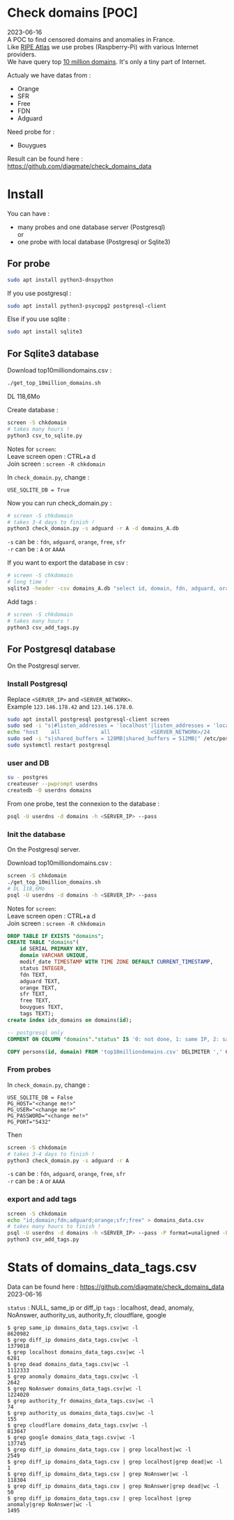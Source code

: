 # Check domains [POC]

2023-06-16  
A POC to find censored domains and anomalies in France.  
Like [RIPE Atlas](https://atlas.ripe.net/) we use probes (Raspberry-Pi) with various Internet providers.  
We have query top [10 million domains](https://www.domcop.com/top-10-million-domains). It's only a tiny part of Internet.  
  
Actualy we have datas from :  
- Orange  
- SFR  
- Free  
- FDN  
- Adguard  

Need probe for :  
- Bouygues  
  
Result can be found here : https://github.com/diagmate/check_domains_data   

# Install

You can have :  
- many probes and one database server (Postgresql)  
or
- one probe with local database (Postgresql or Sqlite3)  



## For probe
```bash
sudo apt install python3-dnspython
```
If you use postgresql :  
```bash
sudo apt install python3-psycopg2 postgresql-client
```
Else if you use sqlite :  
```bash
sudo apt install sqlite3
```


## For Sqlite3 database
Download top10milliondomains.csv :  
```bash
./get_top_10million_domains.sh
```
DL 118,6Mo

Create database :  
```bash
screen -S chkdomain
# takes many hours !
python3 csv_to_sqlite.py
```
Notes for `screen`:  
Leave screen open : CTRL+a d  
Join screen : `screen -R chkdomain`  
  
In `check_domain.py`, change :  
```
USE_SQLITE_DB = True
```
  
Now you can run check_domain.py :  
```bash
# screen -S chkdomain
# takes 3-4 days to finish !
python3 check_domain.py -s adguard -r A -d domains_A.db
```
`-s` can be : `fdn`, `adguard`, `orange`, `free`, `sfr`  
`-r` can be : `A` or `AAAA`
  
If you want to export the database in csv :  
```bash
# screen -S chkdomain
# long time !
sqlite3 -header -csv domains_A.db "select id, domain, fdn, adguard, orange, sfr, free from domains;" > domains_data.csv
```

Add tags :
```bash
# screen -S chkdomain
# takes many hours !
python3 csv_add_tags.py
```

## For Postgresql database

On the Postgresql server.  
  
### Install Postgresql
Replace `<SERVER_IP>` and `<SERVER_NETWORK>`.  
Example `123.146.178.42` and `123.146.178.0`.  
```bash
sudo apt install postgresql postgresql-client screen
sudo sed -i "s|#listen_addresses = 'localhost'|listen_addresses = 'localhost,<SERVER_IP>'|" /etc/postgresql/13/main/postgresql.conf
echo "host    all             all             <SERVER_NETWORK>/24            md5" |sudo tee -a /etc/postgresql/13/main/pg_hba.conf
sudo sed -i "s|shared_buffers = 128MB|shared_buffers = 512MB|" /etc/postgresql/13/main/postgresql.conf
sudo systemctl restart postgresql
```

### user and DB
```bash
su - postgres
createuser --pwprompt userdns
createdb -O userdns domains
```

From one probe, test the connexion to the database :

```bash
psql -U userdns -d domains -h <SERVER_IP> --pass
```

### Init the database

On the Postgresql server.  

Download top10milliondomains.csv :  
```bash
screen -S chkdomain
./get_top_10million_domains.sh
# DL 118,6Mo
psql -U userdns -d domains -h <SERVER_IP> --pass
```
Notes for `screen`:  
Leave screen open : CTRL+a d  
Join screen : `screen -R chkdomain`  

```sql
DROP TABLE IF EXISTS "domains";
CREATE TABLE "domains"(
	id SERIAL PRIMARY KEY,
	domain VARCHAR UNIQUE,
	modif_date TIMESTAMP WITH TIME ZONE DEFAULT CURRENT_TIMESTAMP,
	status INTEGER,
	fdn TEXT,
	adguard TEXT,
	orange TEXT,
	sfr TEXT,
	free TEXT,
	bouygues TEXT,
	tags TEXT);
create index idx_domains on domains(id);

-- postgresql only
COMMENT ON COLUMN "domains"."status" IS '0: not done, 1: same IP, 2: same IP s range, 3: not same IP';
```

```sql
COPY persons(id, domain) FROM 'top10milliondomains.csv' DELIMITER ',' CSV HEADER;
```

### From probes

In `check_domain.py`, change :
```
USE_SQLITE_DB = False
PG_HOST="<change me!>"
PG_USER="<change me!>"
PG_PASSWORD="<change me!>"
PG_PORT="5432"
```
Then
```bash
screen -S chkdomain
# takes 3-4 days to finish !
python3 check_domain.py -s adguard -r A
```
`-s` can be : `fdn`, `adguard`, `orange`, `free`, `sfr`  
`-r` can be : `A` or `AAAA`

### export and add tags

```bash
screen -S chkdomain
echo "id;domain;fdn;adguard;orange;sfr;free" > domains_data.csv
# takes many hours to finish !
psql -U userdns -d domains -h <SERVER_IP> --pass -P format=unaligned -P tuples_only -P fieldsep=\; -c "SELECT id, domain, fdn, adguard, orange, sfr, free FROM domains order by id" >> domains_data.csv
python3 csv_add_tags.py
```


# Stats of domains_data_tags.csv

Data can be found here : https://github.com/diagmate/check_domains_data   
2023-06-16  

`status` : NULL, same_ip or diff_ip
`tags` : localhost, dead, anomaly, NoAnswer, authority_us, authority_fr, cloudflare, google

```
$ grep same_ip domains_data_tags.csv|wc -l
8620982
$ grep diff_ip domains_data_tags.csv|wc -l
1379018
$ grep localhost domains_data_tags.csv|wc -l
6281
$ grep dead domains_data_tags.csv|wc -l
1112333
$ grep anomaly domains_data_tags.csv|wc -l
2642
$ grep NoAnswer domains_data_tags.csv|wc -l
1224020
$ grep authority_fr domains_data_tags.csv|wc -l
74
$ grep authority_us domains_data_tags.csv|wc -l
155
$ grep cloudflare domains_data_tags.csv|wc -l
813047
$ grep google domains_data_tags.csv|wc -l
137745
$ grep diff_ip domains_data_tags.csv | grep localhost|wc -l
2549
$ grep diff_ip domains_data_tags.csv | grep localhost|grep dead|wc -l
1
$ grep diff_ip domains_data_tags.csv | grep NoAnswer|wc -l
118304
$ grep diff_ip domains_data_tags.csv | grep NoAnswer|grep dead|wc -l
50
$ grep diff_ip domains_data_tags.csv | grep localhost |grep anomaly|grep NoAnswer|wc -l
1495
```
